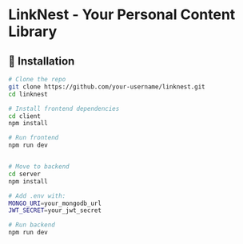 # LinkNest - Your Personal Content Library




## 🔧 Installation

```bash
# Clone the repo
git clone https://github.com/your-username/linknest.git
cd linknest

# Install frontend dependencies
cd client
npm install

# Run frontend
npm run dev


# Move to backend
cd server
npm install

# Add .env with:
MONGO_URI=your_mongodb_url
JWT_SECRET=your_jwt_secret

# Run backend
npm run dev
